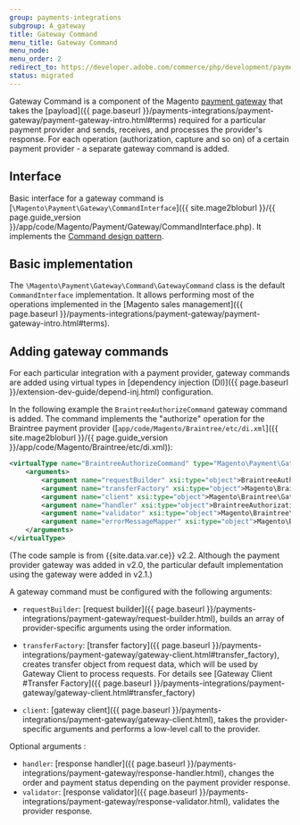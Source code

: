 ```yaml
---
group: payments-integrations
subgroup: A_gateway
title: Gateway Command
menu_title: Gateway Command
menu_node:
menu_order: 2
redirect_to: https://developer.adobe.com/commerce/php/development/payments-integrations/payment-gateway/gateway-command/
status: migrated
---
```


Gateway Command is a component of the Magento [payment gateway](https://glossary.magento.com/payment-gateway) that takes the [payload]({{ page.baseurl }}/payments-integrations/payment-gateway/payment-gateway-intro.html#terms) required for a particular payment provider and sends, receives, and processes the provider's response.
For each operation (authorization, capture and so on) of a certain payment provider - a separate gateway command is added.

## Interface

Basic interface for a gateway command is [`\Magento\Payment\Gateway\CommandInterface`]({{ site.mage2bloburl }}/{{ page.guide_version }}/app/code/Magento/Payment/Gateway/CommandInterface.php). It implements the [Command design pattern](https://designpatternsphp.readthedocs.io/en/latest/Behavioral/Command/README.html).

## Basic implementation

The `\Magento\Payment\Gateway\Command\GatewayCommand` class is the default `CommandInterface` implementation. It allows performing most of the operations implemented in the [Magento sales management]({{ page.baseurl }}/payments-integrations/payment-gateway/payment-gateway-intro.html#terms).

## Adding gateway commands

For each particular integration with a payment provider, gateway commands are added using virtual types in [dependency injection (DI)]({{ page.baseurl }}/extension-dev-guide/depend-inj.html) configuration.

In the following example the `BraintreeAuthorizeCommand` gateway command is added. The command implements the "authorize" operation for the Braintree payment provider ([`app/code/Magento/Braintree/etc/di.xml`]({{ site.mage2bloburl }}/{{ page.guide_version }}/app/code/Magento/Braintree/etc/di.xml)):

```xml
<virtualType name="BraintreeAuthorizeCommand" type="Magento\Payment\Gateway\Command\GatewayCommand">
    <arguments>
        <argument name="requestBuilder" xsi:type="object">BraintreeAuthorizeRequest</argument>
        <argument name="transferFactory" xsi:type="object">Magento\Braintree\Gateway\Http\TransferFactory</argument>
        <argument name="client" xsi:type="object">Magento\Braintree\Gateway\Http\Client\TransactionSale</argument>
        <argument name="handler" xsi:type="object">BraintreeAuthorizationHandler</argument>
        <argument name="validator" xsi:type="object">Magento\Braintree\Gateway\Validator\ResponseValidator</argument>
        <argument name="errorMessageMapper" xsi:type="object">Magento\Braintree\Gateway\ErrorMapper\VirtualErrorMessageMapper</argument>
    </arguments>
</virtualType>
```

(The code sample is from {{site.data.var.ce}} v2.2. Although the payment provider gateway was added in v2.0, the particular default implementation using the gateway were added in v2.1.)

A gateway command must be configured with the following arguments:

*  `requestBuilder`: [request builder]({{ page.baseurl }}/payments-integrations/payment-gateway/request-builder.html), builds an array of provider-specific arguments using the order information.

*  `transferFactory`: [transfer factory]({{ page.baseurl }}/payments-integrations/payment-gateway/gateway-client.html#transfer_factory), creates transfer object from request data, which will be used by Gateway Client to process requests. For details see [Gateway Client #Transfer Factory]({{ page.baseurl }}/payments-integrations/payment-gateway/gateway-client.html#transfer_factory)

*  `client`: [gateway client]({{ page.baseurl }}/payments-integrations/payment-gateway/gateway-client.html), takes the provider-specific arguments and performs a low-level call to the provider.

Optional arguments :

*  `handler`: [response handler]({{ page.baseurl }}/payments-integrations/payment-gateway/response-handler.html), changes the order and payment status depending on the payment provider response.
*  `validator`: [response validator]({{ page.baseurl }}/payments-integrations/payment-gateway/response-validator.html), validates the provider response.
